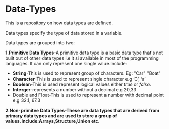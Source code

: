 # Data-Types
<p>This is a repository on how data types are defined.</p>
<p>Data types specify the type of data stored in a variable.</p>
<p>Data types are grouped into two:</p>
<strong>1.Primitive Data Types</strong>-A primitive data type is a basic data type that's not built out of other data types i.e it si available in most of the programming languages. It can only represent one single value.Include:<br>
<ul>
<li><strong>String</strong>-This is used to represent group of characters.
Eg: "Car" "Boat"</li>
<li><strong>Character</strong>-This is used to represent single character e.g ‘C’, ‘a’</li>
<li><strong>Boolean</strong>-This is used represent logical values either <em>true</em> or <em>false</em>.
 </li>
<li><strong>Interger</strong>-represents a number without a decimal e.g 20,33</li>
<li></strong>Double and Float</strong>-This is used to represent a number with decimal point e.g 32.1, 67.3</li>
</ul>
<strong>2.Non-primitve Data Types<strong>-These are data types that are derived from primary data types and are used to store a group of values.Include:Arrays,Structure,Union etc.</li>
